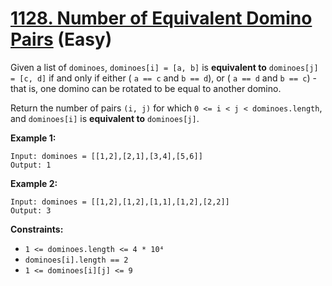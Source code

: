 # [1128. Number of Equivalent Domino Pairs][link] (Easy)

[link]: https://leetcode.com/problems/number-of-equivalent-domino-pairs/

Given a list of `dominoes`, `dominoes[i] = [a, b]` is **equivalent to** `dominoes[j] = [c, d]` if
and only if either ( `a == c` and `b == d`), or ( `a == d` and `b == c`) \- that is, one domino can
be rotated to be equal to another domino.

Return the number of pairs  `(i, j)` for which  `0 <= i < j < dominoes.length`, and  `dominoes[i]`
is **equivalent to** `dominoes[j]`.

**Example 1:**

```
Input: dominoes = [[1,2],[2,1],[3,4],[5,6]]
Output: 1
```

**Example 2:**

```
Input: dominoes = [[1,2],[1,2],[1,1],[1,2],[2,2]]
Output: 3
```

**Constraints:**

- `1 <= dominoes.length <= 4 * 10⁴`
- `dominoes[i].length == 2`
- `1 <= dominoes[i][j] <= 9`
